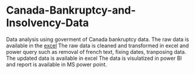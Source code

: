 # Canada-Bankruptcy-and-Insolvency-Data
Data analysis using goverment of Canada bankruptcy data.
The raw  data is available in the [excel](https://github.com/rsgilltc/Canada-Bankruptcy-and-Insolvency-Data/blob/main/monthly-insolvency-insolvabilite-mensuels_1987.xlsx)
The raw data is cleaned and transformed in excel and power query such as removal of french text, fixing dates, tranposing data.
The updated data is available in excel
The data is visulatized in power BI and report is available in MS power point.

